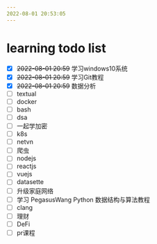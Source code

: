 ```yaml
---
2022-08-01 20:53:05
---
```


# learning todo list

- [x] ~~2022-08-01 20:59~~ 学习windows10系统
- [x] ~~2022-08-01 20:59~~ 学习Git教程
- [x] ~~2022-08-01 20:59~~ 数据分析
- [ ] textual
- [ ] docker
- [ ] bash
- [ ] dsa
- [ ] 一起学加密
- [ ] k8s
- [ ] netvn
- [ ] 爬虫
- [ ] nodejs
- [ ] reactjs
- [ ] vuejs
- [ ] datasette
- [ ] 升级家庭网络
- [ ] 学习 PegasusWang Python 数据结构与算法教程
- [ ] clang
- [ ] 理财
- [ ] DeFi
- [ ] pr课程
